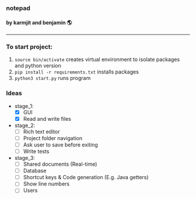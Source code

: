 ### notepad
#### by karmjit and benjamin 🌎
---

### To start project: 
1. ```source bin/activate``` creates virtual environment to isolate packages and python version
2. ```pip install -r requirements.txt``` installs packages 
3. ```python3 start.py``` runs program

### Ideas
- stage_1: 
    - [x] GUI
    - [x] Read and write files

- stage_2: 
    - [ ] Rich text editor
    - [ ] Project folder navigation
    - [ ] Ask user to save before exiting
    - [ ] Write tests

- stage_3:
    - [ ] Shared documents (Real-time)
    - [ ] Database
    - [ ] Shortcut keys & Code generation (E.g. Java getters)
    - [ ] Show line numbers
    - [ ] Users
